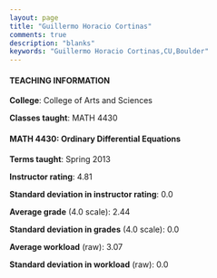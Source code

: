 ```yaml
---
layout: page
title: "Guillermo Horacio Cortinas" 
comments: true
description: "blanks"
keywords: "Guillermo Horacio Cortinas,CU,Boulder"
---
```

<head>
<script src="https://ajax.googleapis.com/ajax/libs/jquery/2.1.3/jquery.min.js"></script>
<script src="https://dl.dropboxusercontent.com/s/pc42nxpaw1ea4o9/highcharts.js?dl=0"></script>
<!-- <script src="../assets/js/highcharts.js"></script> -->
<style type="text/css">@font-face {
	font-family: "Bebas Neue";
	src: url(https://www.filehosting.org/file/details/544349/BebasNeue Regular.otf) format("opentype");
	}
	h1.Bebas { 
		font-family: "Bebas Neue", Verdana, Tahoma;
	}
</style>
</head>
	   
#### TEACHING INFORMATION

**College**: College of Arts and Sciences

**Classes taught**: MATH 4430

#### MATH 4430: Ordinary Differential Equations

**Terms taught**: Spring 2013

**Instructor rating**: 4.81

**Standard deviation in instructor rating**: 0.0

**Average grade** (4.0 scale): 2.44

**Standard deviation in grades** (4.0 scale): 0.0

**Average workload** (raw): 3.07

**Standard deviation in workload** (raw): 0.0

